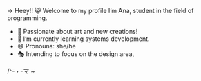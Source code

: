 → Heey!! 😸 Welcome to my profile
  I’m Ana, student in the field of programming.

- 🎨 Passionate about art and new creations!
- 🎉 I’m currently learning systems development.
- 😄 Pronouns: she/he
- 🎭 Intending to focus on the design area,

/ᐠ- ˕ -マ ~

<!---
Vyenvyy/Vyenvyy is a ✨ special ✨ repository because its `README.md` (this file) appears on your GitHub profile.
You can click the Preview link to take a look at your changes.
--->
